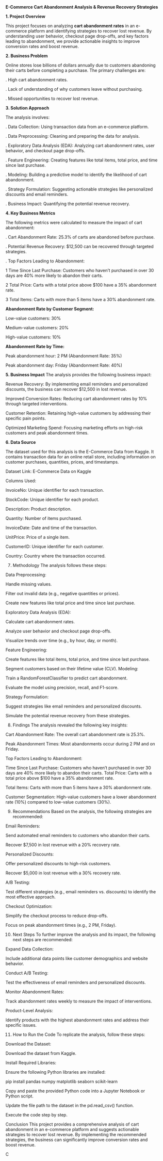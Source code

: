 **E-Commerce Cart Abandonment Analysis & Revenue Recovery Strategies**

**1. Project Overview**

This project focuses on analyzing **cart abandonment rates** in an e-commerce platform and identifying strategies to recover lost revenue. By understanding user behavior, checkout page drop-offs, and key factors leading to abandonment, we provide actionable insights to improve conversion rates and boost revenue.

**2. Business Problem**

Online stores lose billions of dollars annually due to customers abandoning their carts before completing a purchase. The primary challenges are:

. High cart abandonment rates.

. Lack of understanding of why customers leave without purchasing.

. Missed opportunities to recover lost revenue.

**3. Solution Approach**

The analysis involves:

. Data Collection: Using transaction data from an e-commerce platform.

. Data Preprocessing: Cleaning and preparing the data for analysis.

. Exploratory Data Analysis (EDA): Analyzing cart abandonment rates, user behavior, and checkout page drop-offs.

. Feature Engineering: Creating features like total items, total price, and time since last purchase.

. Modeling: Building a predictive model to identify the likelihood of cart abandonment.

. Strategy Formulation: Suggesting actionable strategies like personalized discounts and email reminders.

. Business Impact: Quantifying the potential revenue recovery.

**4. Key Business Metrics**

   The following metrics were calculated to measure the impact of cart abandonment:

. Cart Abandonment Rate: 25.3% of carts are abandoned before purchase.

. Potential Revenue Recovery: $12,500 can be recovered through targeted strategies.

. Top Factors Leading to Abandonment:

  1 Time Since Last Purchase: Customers who haven’t purchased in over 30 days are 40% more likely to abandon their carts.

  2 Total Price: Carts with a total price above $100 have a 35% abandonment rate.

  3 Total Items: Carts with more than 5 items have a 30% abandonment rate.

**Abandonment Rate by Customer Segment:**

Low-value customers: 30%

Medium-value customers: 20%

High-value customers: 10%


**Abandonment Rate by Time:**

  Peak abandonment hour: 2 PM (Abandonment Rate: 35%)

  Peak abandonment day: Friday (Abandonment Rate: 40%)

**5. Business Impact**
The analysis provides the following business impact:

  Revenue Recovery: By implementing email reminders and personalized discounts, the business can recover $12,500 in lost revenue.

  Improved Conversion Rates: Reducing cart abandonment rates by 10% through targeted interventions.

  Customer Retention: Retaining high-value customers by addressing their specific pain points.

  Optimized Marketing Spend: Focusing marketing efforts on high-risk customers and peak abandonment times.

**6. Data Source**

The dataset used for this analysis is the E-Commerce Data from Kaggle. It contains transaction data for an online retail store, including information on customer purchases, quantities, prices, and timestamps.

Dataset Link: E-Commerce Data on Kaggle

Columns Used:

InvoiceNo: Unique identifier for each transaction.

StockCode: Unique identifier for each product.

Description: Product description.

Quantity: Number of items purchased.

InvoiceDate: Date and time of the transaction.

UnitPrice: Price of a single item.

CustomerID: Unique identifier for each customer.

Country: Country where the transaction occurred.


7. Methodology
The analysis follows these steps:

Data Preprocessing:

Handle missing values.

Filter out invalid data (e.g., negative quantities or prices).

Create new features like total price and time since last purchase.

Exploratory Data Analysis (EDA):

Calculate cart abandonment rates.

Analyze user behavior and checkout page drop-offs.

Visualize trends over time (e.g., by hour, day, or month).

Feature Engineering:

Create features like total items, total price, and time since last purchase.

Segment customers based on their lifetime value (CLV).
Modeling:

Train a RandomForestClassifier to predict cart abandonment.

Evaluate the model using precision, recall, and F1-score.

Strategy Formulation:

Suggest strategies like email reminders and personalized discounts.

Simulate the potential revenue recovery from these strategies.

8. Findings
The analysis revealed the following key insights:

Cart Abandonment Rate: The overall cart abandonment rate is 25.3%.

Peak Abandonment Times: Most abandonments occur during 2 PM and on Friday.

Top Factors Leading to Abandonment:

Time Since Last Purchase: Customers who haven’t purchased in over 30 days are 40% more likely to abandon their carts.
Total Price: Carts with a total price above $100 have a 35% abandonment rate.

Total Items: Carts with more than 5 items have a 30% abandonment rate.

Customer Segmentation: High-value customers have a lower abandonment rate (10%) compared to low-value customers (30%).

9. Recommendations
Based on the analysis, the following strategies are recommended:

Email Reminders:

Send automated email reminders to customers who abandon their carts.

Recover $7,500 in lost revenue with a 20% recovery rate.

Personalized Discounts:

Offer personalized discounts to high-risk customers.

Recover $5,000 in lost revenue with a 30% recovery rate.

A/B Testing:

Test different strategies (e.g., email reminders vs. discounts) to identify the most effective approach.

Checkout Optimization:

Simplify the checkout process to reduce drop-offs.

Focus on peak abandonment times (e.g., 2 PM, Friday).

10. Next Steps
To further improve the analysis and its impact, the following next steps are recommended:

Expand Data Collection:

Include additional data points like customer demographics and website behavior.

Conduct A/B Testing:

Test the effectiveness of email reminders and personalized discounts.

Monitor Abandonment Rates:

Track abandonment rates weekly to measure the impact of interventions.

Product-Level Analysis:

Identify products with the highest abandonment rates and address their specific issues.

11. How to Run the Code
To replicate the analysis, follow these steps:

Download the Dataset:

Download the dataset from Kaggle.

Install Required Libraries:

Ensure the following Python libraries are installed:

pip install pandas numpy matplotlib seaborn scikit-learn

Copy and paste the provided Python code into a Jupyter Notebook or Python script.

Update the file path to the dataset in the pd.read_csv() function.

Execute the code step by step.

Conclusion
This project provides a comprehensive analysis of cart abandonment in an e-commerce platform and suggests actionable strategies to recover lost revenue. By implementing the recommended strategies, the business can significantly improve conversion rates and boost revenue.

C


